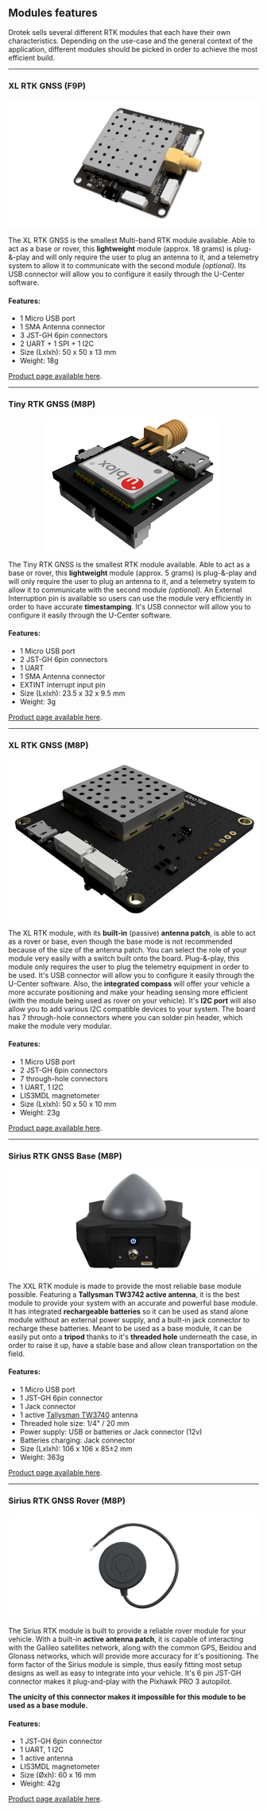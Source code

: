 ## Modules features

Drotek sells several different RTK modules that each have their own characteristics. Depending on the use-case and the general context of the application, different modules should be picked in order to achieve the most efficient build.

-----
### XL RTK GNSS (F9P)

<p align="center">
  <img src="./images/F9-min.png?raw=true" alt="XL ZED-F9P 3D"/>
</p>

The XL RTK GNSS is the smallest Multi-band RTK module available. Able to act as a base or rover, this **lightweight** module (approx. 18 grams) is plug-&-play and will only require the user to plug an antenna to it, and a telemetry system to allow it to communicate with the second module _(optional)_. Its USB connector will allow you to configure it easily through the U-Center software.

#### Features:
* 1 Micro USB port
* 1 SMA Antenna connector
* 3 JST-GH 6pin connectors
* 2 UART + 1 SPI + 1 I2C
* Size (Lxlxh): 50 x 50 x 13 mm
* Weight: 18g

[Product page available here](https://store.drotek.com/gps/891-rtk-zed-f9p-gps-8944595424662.html).

-----
### Tiny RTK GNSS (M8P)

<p align="center">
  <img src="./images/tiny3D.png?raw=true" alt="Tiny 3D"/>
</p>

The Tiny RTK GNSS is the smallest RTK module available. Able to act as a base or rover, this **lightweight** module (approx. 5 grams) is plug-&-play and will only require the user to plug an antenna to it, and a telemetry system to allow it to communicate with the second module _(optional)_. An External Interruption pin is available so users can use the module very efficiently in order to have accurate **timestamping**. It's USB connector will allow you to configure it easily through the U-Center software.

#### Features:
* 1 Micro USB port
* 2 JST-GH 6pin connectors
* 1 UART
* 1 SMA Antenna connector
* EXTINT interrupt input pin
* Size (Lxlxh): 23.5 x 32 x 9.5 mm
* Weight: 3g

[Product page available here](https://store.drotek.com/gps/794-636-tiny-rtk-gps-neo-m8p-2-8944595119827.html#/105-case-without/116-antenna-without).

-----
### XL RTK GNSS (M8P)

<p align="center">
  <img src="./images/xl3D.png?raw=true" alt="XL RTK 3D"/>
</p>


The XL RTK module, with its **built-in** (passive) **antenna patch**, is able to act as a rover or base, even though the base mode is not recommended because of the size of the antenna patch. You can select the role of your module very easily with a switch built onto the board. Plug-&-play, this module only requires the user to plug the telemetry equipment in order to be used. It's USB connector will allow you to configure it easily through the U-Center software. Also, the **integrated compass** will offer your vehicle a more accurate positioning and make your heading sensing more efficient (with the module being used as rover on your vehicle). It's **I2C port** will also allow you to add various I2C compatible devices to your system. The board has 7 through-hole connectors where you can solder pin header, which make the module very modular.

#### Features:
* 1 Micro USB port
* 2 JST-GH 6pin connectors
* 7 through-hole connectors
* 1 UART, 1 I2C
* LIS3MDL magnetometer
* Size (Lxlxh): 50 x 50 x 10 mm
* Weight: 23g

[Product page available here](https://store.drotek.com/gps/881-xl-rtk-gps-neo-m8p-rover-8944595120625.html).

-----
### Sirius RTK GNSS Base (M8P)

![](https://github.com/drotek/Doc-RTK/blob/master/images/xxl-rtk-gps-base-drotek.png?raw=true)

The XXL RTK module is made to provide the most reliable base module possible. Featuring a **Tallysman TW3742 active antenna**, it is the best module to provide your system with an accurate and powerful base module. It has integrated **rechargeable batteries** so it can be used as stand alone module without an external power supply, and a built-in jack connector to recharge these batteries. Meant to be used as a base module, it can be easily put onto a **tripod** thanks to it's **threaded hole** underneath the case, in order to raise it up, have a stable base and allow clean transportation on the field.

#### Features:
* 1 Micro USB port
* 1 JST-GH 6pin connector
* 1 Jack connector
* 1 active [Tallysman TW3740](http://www.tallysman.com/index.php/gnss/products/antennas-gpsbeidougalileoglonass/tw3740-tw3742/) antenna
* Threaded hole size: 1/4" / 20 mm
* Power supply: USB or batteries or Jack connector (12v)
* Batteries charging: Jack connector 
* Size (Lxlxh): 106 x 106 x 85±2 mm
* Weight: 363g

[Product page available here](https://store.drotek.com/gps/887-xxl-rtk-gps-neo-m8p-2-8944595119797.html).

-----
### Sirius RTK GNSS Rover (M8P)

![](https://github.com/drotek/Doc-RTK/blob/master/images/gps-sirius-drotek-doc.png?raw=true)

The Sirius RTK module is built to provide a reliable rover module for your vehicle. With a built-in **active antenna patch**, it is capable of interacting with the Galileo satellites network, along with the common GPS, Beidou and Glonass networks, which will provide more accuracy for it's positioning. The form factor of the Sirius module is simple, thus easily fitting most setup designs as well as easy to integrate into your vehicle. It's 6 pin JST-GH connector makes it plug-and-play with the Pixhawk PRO 3 autopilot.

**The unicity of this connector makes it impossible for this module to be used as a base module.**

#### Features:
* 1 JST-GH 6pin connector
* 1 UART, 1 I2C
* 1 active antenna
* LIS3MDL magnetometer
* Size (Øxh): 60 x 16 mm
* Weight: 42g

[Product page available here](https://store.drotek.com/gps/864-sirius-rtk-gps-8944595120564.html).


